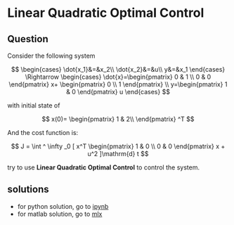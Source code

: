 # Linear Quadratic Optimal Control

## Question

Consider the following system

$$
\begin{cases}
\dot{x_1}&=&x_2\\
\dot{x_2}&=&u\\
y&=&x_1
\end{cases}
\Rightarrow
\begin{cases}
\dot{x}=\begin{pmatrix}
0 & 1 \\
0 & 0
\end{pmatrix}
x+
\begin{pmatrix}
0 \\ 1
\end{pmatrix}
\\
y=\begin{pmatrix}
1 & 0
\end{pmatrix}
u
\end{cases}
$$

with initial state of

$$
x(0)=
\begin{pmatrix}
1 & 2\\
\end{pmatrix}
^T
$$

And the cost function is:

$$
J = \int ^ \infty _0  [
x^T
\begin{pmatrix}
1 & 0 \\
 0 & 0
\end{pmatrix}
x
+
u^2
]\mathrm{d} t
$$

try to use **Linear Quadratic Optimal Control** to control the system.

## solutions

- for python solution, go to [ipynb](LinearQuadraticOptimalControl.ipynb)
- for matlab solution, go to [mlx](LinearQuadraticOptimalControl.mlx)
